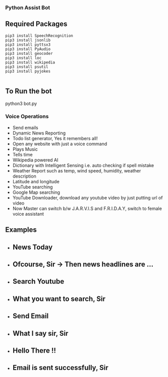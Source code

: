### Python Assist Bot

<h2>Required Packages</h2>

```
pip3 install SpeechRecognition
pip3 install jsonlib
pip3 install pyttsx3
pip3 install PyAudio
pip3 install geocoder
pip3 install loc
pip3 install wikipedia
pip3 install psutil
pip3 install pyjokes


```

## To Run the bot 
python3 bot.py

### Voice Operations

  <ul>
<li>Send emails</li>
  <li>Dynamic News Reporting</li>
  <li>Todo list generator, Yes it remembers all!</li> 
<li>Open any website with just a voice command</li>
<li>Plays Music</li>
<li>Tells time</li>
<li>Wikipedia powered AI</li>
<li>Dictionary with Intelligent Sensing i.e. auto checking if spell mistake</li>
<li>Weather Report such as temp, wind speed, humidity, weather description</li>
<li>Latitude and longitude</li>
 <li>YouTube searching</li> 
 <li>Google Map searching</a>
 <li>YouTube Downloader, download any youtube video by just putting url of video</li>
 <li>Now Master can switch b/w J.A.R.V.I.S and F.R.I.D.A.Y, switch to female voice assistant</li>
</ul>

## Examples

<ul>
  
  <li><h2> News Today</h2></li>
  <li><h2>Ofcourse, Sir -> Then news headlines are ...</h2></li>
  
  <li><h2> Search Youtube</h2></li>
  <li><h2>What you want to search, Sir</h2></li>
  
   <li><h2> Send Email</h2></li>
  <li><h2>What I say sir, Sir</h2></li>
   <li><h2>Hello There !!</h2></li>
  <li><h2> Email is sent successfully, Sir</h2></li>
  